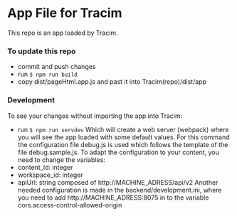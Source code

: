 # App File for Tracim

This repo is an app loaded by Tracim.

### To update this repo
- commit and push changes
- run `$ npm run build`
- copy dist/pageHtml.app.js and past it into Tracim(repo)/dist/app

### Development
To see your changes without importing the app into Tracim:
- run `$ npm run servdev`
Which will create a web server (webpack) where you will see the app loaded with some default values.
For this command the configuration file debug.js is used which follows the template of the file debug.sample.js. To adapt the configuration to your content, you need to change the variables:
 - content_id: integer
 - workspace_id: integer
 - apiUrl: string composed of http://MACHINE_ADRESS/api/v2
Another needed configuration is made in the backend/development.ini, where you need to add http://MACHINE_ADRESS:8075 in to the variable cors.access-control-allowed-origin
